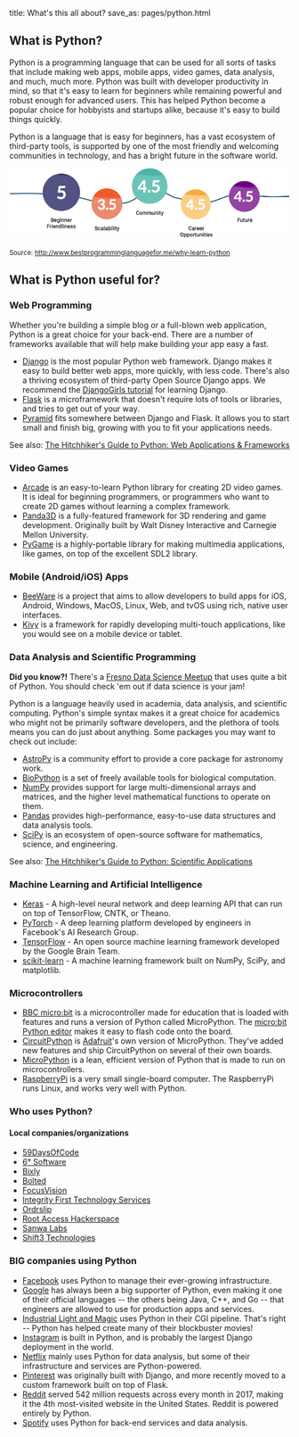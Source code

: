 title: What's this all about?
save_as: pages/python.html


## What is Python?

Python is a programming language that can be used for all sorts of tasks that include making web apps, mobile apps, video games, data analysis, and much, much more. Python was built with developer productivity in mind, so that it's easy to learn for beginners while remaining powerful and robust enough for advanced users. This has helped Python become a popular choice for hobbyists and startups alike, because it's easy to build things quickly.

Python is a language that is easy for beginners, has a vast ecosystem of third-party tools, is supported by one of the most friendly and welcoming communities in technology, and has a bright future in the software world.

<div class="why-python">

<img src="/static/img/python-points.png" alt="Why learn Python?">

<small>Source: <a href="http://www.bestprogramminglanguagefor.me/why-learn-python">http://www.bestprogramminglanguagefor.me/why-learn-python</a></small>
</div>


## What is Python useful for?

### Web Programming

Whether you're building a simple blog or a full-blown web application, Python is a great choice for your back-end. There are a number of frameworks available that will help make building your app easy a fast.

* [Django](https://www.djangoproject.com/) is the most popular Python web framework. Django makes it easy to build better web apps, more quickly, with less code. There's also a thriving ecosystem of third-party Open Source Django apps. We recommend the [DjangoGirls tutorial](https://tutorial.djangogirls.org/en/) for learning Django.
* [Flask](http://flask.pocoo.org/) is a microframework that doesn't require lots of tools or libraries, and tries to get out of your way.
* [Pyramid](https://trypyramid.com/) fits somewhere between Django and Flask. It allows you to start small and finish big, growing with you to fit your applications needs.

See also: [The Hitchhiker's Guide to Python: Web Applications & Frameworks](https://docs.python-guide.org/scenarios/web/)

### Video Games

* [Arcade](http://arcade.academy/) is an easy-to-learn Python library for creating 2D video games. It is ideal for beginning programmers, or programmers who want to create 2D games without learning a complex framework.
* [Panda3D](https://www.panda3d.org/) is a fully-featured framework for 3D rendering and game development. Originally built by Walt Disney Interactive and Carnegie Mellon University.
* [PyGame](https://www.pygame.org/) is a highly-portable library for making multimedia applications, like games, on top of the excellent SDL2 library.


### Mobile (Android/iOS) Apps

* [BeeWare](https://pybee.org/) is a project that aims to allow developers to build apps for iOS, Android, Windows, MacOS, Linux, Web, and tvOS using rich, native user interfaces.
* [Kivy](https://kivy.org/) is a framework for rapidly developing multi-touch applications, like you would see on a mobile device or tablet.


### Data Analysis and Scientific Programming

**Did you know?!** There's a [Fresno Data Science Meetup](https://www.meetup.com/Fresno-Data-Science-Meetup/) that uses quite a bit of Python. You should check 'em out if data science is your jam!

Python is a language heavily used in academia, data analysis, and scientific computing. Python's simple syntax makes it a great choice for academics who might not be primarily software developers, and the plethora of tools means you can do just about anything. Some packages you may want to check out include:

* [AstroPy](http://www.astropy.org/) is a community effort to provide a core package for astronomy work.
* [BioPython](https://biopython.org/) is a set of freely available tools for biological computation.
* [NumPy](http://www.numpy.org/) provides support for large multi-dimensional arrays and matrices, and the higher level mathematical functions to operate on them.
* [Pandas](https://pandas.pydata.org/) provides high-performance, easy-to-use data structures and data analysis tools.
* [SciPy](http://www.scipy.org/) is an ecosystem of open-source software for mathematics, science, and engineering.

See also: [The Hitchhiker's Guide to Python: Scientific Applications](https://docs.python-guide.org/scenarios/scientific/)


### Machine Learning and Artificial Intelligence

* [Keras](https://keras.io/) - A high-level neural network and deep learning API that can run on top of TensorFlow, CNTK, or Theano.
* [PyTorch](https://pytorch.org/) - A deep learning platform developed by engineers in Facebook's AI Research Group.
* [TensorFlow](https://www.tensorflow.org/) - An open source machine learning framework developed by the Google Brain Team.
* [scikit-learn](https://scikit-learn.org/) - A machine learning framework built on NumPy, SciPy, and matplotlib.


### Microcontrollers

* [BBC micro:bit](https://microbit.org/) is a microcontroller made for education that is loaded with features and runs a version of Python called MicroPython. The [micro:bit Python editor](https://python.microbit.org/v/1.1) makes it easy to flash code onto the board.
* [CircuitPython](https://learn.adafruit.com/welcome-to-circuitpython/what-is-circuitpython) is [Adafruit](https://adafruit.com/)'s own version of MicroPython. They've added new features and ship CircuitPython on several of their own boards.
* [MicroPython](https://micropython.org/) is a lean, efficient version of Python that is made to run on microcontrollers.
* [RaspberryPi](https://www.raspberrypi.org/) is a very small single-board computer. The RaspberryPi runs Linux, and works very well with Python.


### Who uses Python?


#### Local companies/organizations

* [59DaysOfCode](https://59daysofcode.org/)
* [6° Software](https://sixdegreesmrm.com/)
* [Bixly](https://bixly.com/)
* [Bolted](https://bolted.io/)
* [FocusVision](https://www.focusvision.com/)
* [Integrity First Technology Services](https://www.integrityfirsttechnology.com/)
* [Ordrslip](https://ordrslip.com/)
* [Root Access Hackerspace](https://rootaccess.space/)
* [Sanwa Labs](https://sanwalabs.com/)
* [Shift3 Technologies](http://shift3tech.com)

### BIG companies using Python

* [Facebook](https://facebook.com/) uses Python to manage their ever-growing infrastructure.
* [Google](https://google.com/) has always been a big supporter of Python, even making it one of their official languages -- the others being Java, C++, and Go -- that engineers are allowed to use for production apps and services.
* [Industrial Light and Magic](https://www.ilm.com/) uses Python in their CGI pipeline. That's right -- Python has helped create many of their blockbuster movies!
* [Instagram](https://instagram.com/) is built in Python, and is probably the largest Django deployment in the world.
* [Netflix](https://netflix.com/) mainly uses Python for data analysis, but some of their infrastructure and services are Python-powered.
* [Pinterest](https://pinterest.com/) was originally built with Django, and more recently moved to a custom framework built on top of Flask.
* [Reddit](https://reddit.com/) served 542 million requests across every month in 2017, making it the 4th most-visited website in the United States. Reddit is powered entirely by Python.
* [Spotify](https://spotify.com/) uses Python for back-end services and data analysis.
